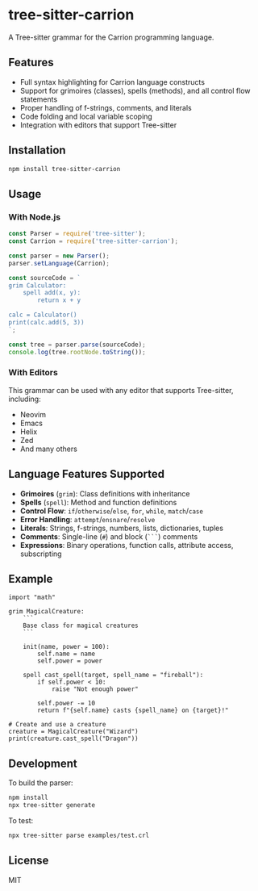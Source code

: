 # tree-sitter-carrion

A Tree-sitter grammar for the Carrion programming language.

## Features

- Full syntax highlighting for Carrion language constructs
- Support for grimoires (classes), spells (methods), and all control flow statements
- Proper handling of f-strings, comments, and literals
- Code folding and local variable scoping
- Integration with editors that support Tree-sitter

## Installation

```bash
npm install tree-sitter-carrion
```

## Usage

### With Node.js

```javascript
const Parser = require('tree-sitter');
const Carrion = require('tree-sitter-carrion');

const parser = new Parser();
parser.setLanguage(Carrion);

const sourceCode = `
grim Calculator:
    spell add(x, y):
        return x + y

calc = Calculator()
print(calc.add(5, 3))
`;

const tree = parser.parse(sourceCode);
console.log(tree.rootNode.toString());
```

### With Editors

This grammar can be used with any editor that supports Tree-sitter, including:

- Neovim
- Emacs
- Helix
- Zed
- And many others

## Language Features Supported

- **Grimoires** (`grim`): Class definitions with inheritance
- **Spells** (`spell`): Method and function definitions  
- **Control Flow**: `if`/`otherwise`/`else`, `for`, `while`, `match`/`case`
- **Error Handling**: `attempt`/`ensnare`/`resolve`
- **Literals**: Strings, f-strings, numbers, lists, dictionaries, tuples
- **Comments**: Single-line (`#`) and block (` ``` `) comments
- **Expressions**: Binary operations, function calls, attribute access, subscripting

## Example

```carrion
import "math"

grim MagicalCreature:
    ```
    Base class for magical creatures
    ```
    
    init(name, power = 100):
        self.name = name
        self.power = power
    
    spell cast_spell(target, spell_name = "fireball"):
        if self.power < 10:
            raise "Not enough power"
        
        self.power -= 10
        return f"{self.name} casts {spell_name} on {target}!"

# Create and use a creature
creature = MagicalCreature("Wizard")
print(creature.cast_spell("Dragon"))
```

## Development

To build the parser:

```bash
npm install
npx tree-sitter generate
```

To test:

```bash
npx tree-sitter parse examples/test.crl
```

## License

MIT